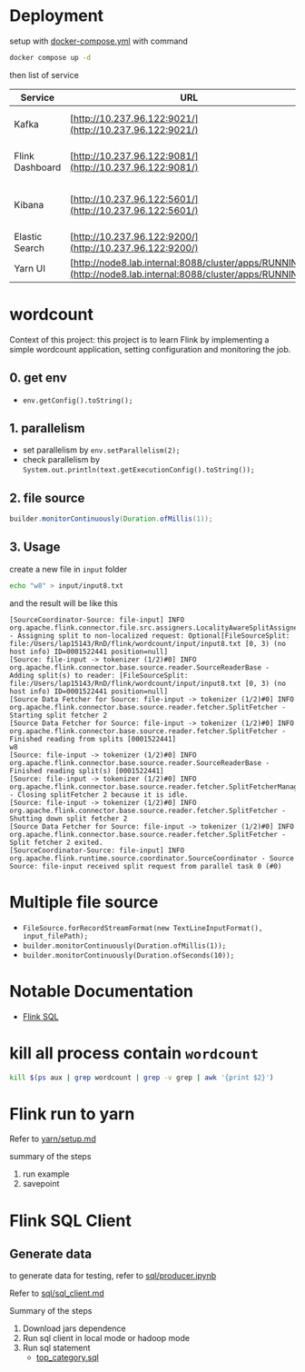 # Deployment
setup with [docker-compose.yml](docker-compose.yml) with command

```sh
docker compose up -d
```
then list of service

|Service| URL | Description |
|---|---|---|
|Kafka| [http://10.237.96.122:9021/](http://10.237.96.122:9021/) | Kafka Control Center |
|Flink Dashboard| [http://10.237.96.122:9081/](http://10.237.96.122:9081/) | Note that it implement localhost |
|Kibana| [http://10.237.96.122:5601/](http://10.237.96.122:5601/) | Tool to visualize elastic search data |
|Elastic Search| [http://10.237.96.122:9200/](http://10.237.96.122:9200/) | Elastic search |
|Yarn UI| [http://node8.lab.internal:8088/cluster/apps/RUNNING](http://node8.lab.internal:8088/cluster/apps/RUNNING) | Optional: Yarn UI |

# wordcount

Context of this project:
this project is to learn Flink by implementing a simple wordcount application, setting configuration and monitoring the job.

## 0. get env
- `env.getConfig().toString();`

## 1. parallelism

- set parallelism by `env.setParallelism(2);`
- check parallelism by `System.out.println(text.getExecutionConfig().toString());`

## 2. file source
```java
builder.monitorContinuously(Duration.ofMillis(1));
```
## 3. Usage

create a new file in `input` folder
```bash
echo "w8" > input/input8.txt
```

and the result will be like this

```log
[SourceCoordinator-Source: file-input] INFO org.apache.flink.connector.file.src.assigners.LocalityAwareSplitAssigner - Assigning split to non-localized request: Optional[FileSourceSplit: file:/Users/lap15143/RnD/flink/wordcount/input/input8.txt [0, 3) (no host info) ID=0001522441 position=null]
[Source: file-input -> tokenizer (1/2)#0] INFO org.apache.flink.connector.base.source.reader.SourceReaderBase - Adding split(s) to reader: [FileSourceSplit: file:/Users/lap15143/RnD/flink/wordcount/input/input8.txt [0, 3) (no host info) ID=0001522441 position=null]
[Source Data Fetcher for Source: file-input -> tokenizer (1/2)#0] INFO org.apache.flink.connector.base.source.reader.fetcher.SplitFetcher - Starting split fetcher 2
[Source Data Fetcher for Source: file-input -> tokenizer (1/2)#0] INFO org.apache.flink.connector.base.source.reader.fetcher.SplitFetcher - Finished reading from splits [0001522441]
w8
[Source: file-input -> tokenizer (1/2)#0] INFO org.apache.flink.connector.base.source.reader.SourceReaderBase - Finished reading split(s) [0001522441]
[Source: file-input -> tokenizer (1/2)#0] INFO org.apache.flink.connector.base.source.reader.fetcher.SplitFetcherManager - Closing splitFetcher 2 because it is idle.
[Source: file-input -> tokenizer (1/2)#0] INFO org.apache.flink.connector.base.source.reader.fetcher.SplitFetcher - Shutting down split fetcher 2
[Source Data Fetcher for Source: file-input -> tokenizer (1/2)#0] INFO org.apache.flink.connector.base.source.reader.fetcher.SplitFetcher - Split fetcher 2 exited.
[SourceCoordinator-Source: file-input] INFO org.apache.flink.runtime.source.coordinator.SourceCoordinator - Source Source: file-input received split request from parallel task 0 (#0)
```


# Multiple file source
- `FileSource.forRecordStreamFormat(new TextLineInputFormat(), input_filePath);`
- `builder.monitorContinuously(Duration.ofMillis(1));`
- `builder.monitorContinuously(Duration.ofSeconds(10));`


# Notable Documentation
- [Flink SQL](https://nightlies.apache.org/flink/flink-docs-master/docs/dev/table/sql/)
# kill all process contain `wordcount`
```bash
kill $(ps aux | grep wordcount | grep -v grep | awk '{print $2}')
```

# Flink run to yarn 


Refer to [yarn/setup.md](yarn/setup.md)

summary of the steps
1. run example
2. savepoint


# Flink SQL Client
## Generate data
to generate data for testing, refer to [sql/producer.ipynb](sql/producer.ipynb)

Refer to [sql/sql_client.md](sql/sql_client.md)

Summary of the steps
1. Download jars dependence
2. Run sql client in local mode or hadoop mode
3. Run sql statement
    - [top_category.sql](sql/top_category.sql)
